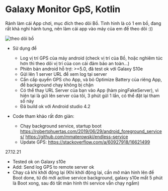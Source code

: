 # Galaxy Monitor GpS, Kotlin
Rảnh làm cái App chơi, mục đích theo dõi Bồ. Tình hình là có 1 em bồ, đang rất khả nghi hành tung, nên làm cái app vào máy của em để theo dõi :))

![theo dõi bồ](https://cdn-glx-6.galaxycloud.vn/tool/media/static.lib?sid=100&db68=1&type=mg&id=xr664382&media=image)

- Sử dụng để
  + Log vị trí GPS của máy android (check vị trí của Bồ, hoặc nghiêm túc hơn thì theo dõi vị trí của con cái đảm bảo an toàn...)
  + Phiên bản android hỗ trợ: >=5.0, đã test ok với Galaxy S10e
  + Gửi lên 1 server URL để xem log tại server
  + Cần cấp quyền GPS cho App, và bỏ Optimize Battery của riêng App, để background chạy không bị chặn
  + Có thể thay URL Server của bạn vào App (hàm pingFakeServer), vì hiện tại là gửi lên server của tôi, 3 phút gửi 1 lần, có thể đặt lại tham số này
  + Đã build ok với Android studio 4.2
  
- Code tham khảo rất đơn giản:
  + Chạy background service, startup boot
https://robertohuertas.com/2019/06/29/android_foreground_services/
https://github.com/mmaterowski/endless-service
  + Update GPS:
https://stackoverflow.com/a/60927918/16621499

27.12.21
- Tested ok on Galaxy s10e
- Add: Send log GPS to remote server ok
- Chạy cả khi khởi động lại 
(Khi khởi động lại, cần mở màn hình lên để Boot done, từ đó mới active service background, galaxy s10e mất 5 phút là Boot xong, sau đó tắt màn hình thì service vẫn chạy ngầm)

